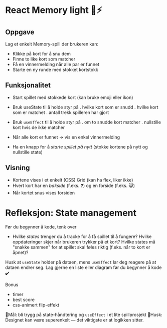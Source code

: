 # React Memory light 🎴⚡️

## Oppgave

Lag et enkelt Memory-spill der brukeren kan:

- Klikke på kort for å snu dem
- Finne to like kort som matcher
- Få en vinnermelding når alle par er funnet
- Starte en ny runde med stokket kortstokk

## Funksjonalitet

- Start spillet med stokkede kort (kan bruke emoji eller ikon)
- Bruk useState til å holde styr på
  . hvilke kort som er snudd
  . hvilke kort som er matchet
  . antall trekk spilleren har gjort

- Bruk `useEffect` til å holde styr på
  . om to snudde kort matcher
  . nullstille kort hvis de ikke matcher

- Når alle kort er funnet → vis en enkel vinnermelding
- Ha en knapp for å _starte spillet på nytt_ (stokke kortene på nytt og nullstille state)

## Visning

- Kortene vises i et enkelt (CSS) Grid (kan ha flex, liker ikke)
- Hvert kort har en _bakside_ (f.eks. ❓️) og en forside (f.eks. 😺)
- Når kortet snus vises forsiden

# Refleksjon: State management

Før du begynner å kode, tenk over

- Hvilke _states_ trenger du å tracke for å få spillet til å fungere?
  Hvilke oppdateringer skjer når brukeren trykker på et kort?
  Hvilke states må "snakke sammen" for at spillet skal føles riktig (f.eks. når to kort er åpnet)?

Husk at `useState` holder på dataen, mens `useEffect` lar deg reagere på at dataen endrer seg.
Lag gjerne en liste eller diagram før du begynner å kode ✔️

Bonus

- timer
- best score
- css-animert flip-effekt

🎯Mål: bli trygg på state-håndtering og `useEffect` i et lite spillprosjekt
🎉Husk: Designet kan være superenkelt — det viktigste er at logikken sitter.

